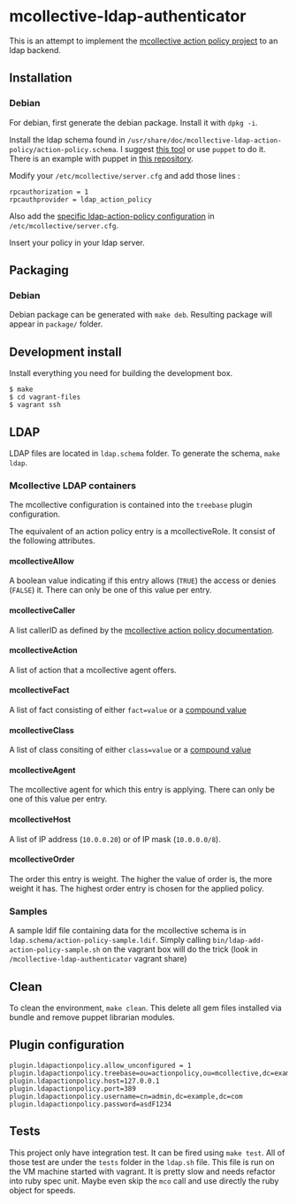 # mcollective-ldap-authenticator

This is an attempt to implement the [mcollective action policy project](https://github.com/puppetlabs/mcollective-actionpolicy-auth) to an ldap backend.

## Installation

### Debian

For debian, first generate the debian package. Install it with `dpkg -i`. 

Install the ldap schema found in `/usr/share/doc/mcollective-ldap-action-policy/action-policy.schema`. I suggest [this tool](https://gist.github.com/jaseg/8577024) or use `puppet` to do it. There is an example with puppet in [this repository](https://github.com/nvanheuverzwijn/mcollective-ldap-authenticator/blob/master/puppet-files/manifests/default.pp#L17). 

Modify your `/etc/mcollective/server.cfg` and add those lines :

```
rpcauthorization = 1
rpcauthprovider = ldap_action_policy
```

Also add the [specific ldap-action-policy configuration](#plugin-configuration) in `/etc/mcollective/server.cfg`.

Insert your policy in your ldap server.

## Packaging

### Debian

Debian package can be generated with `make deb`. Resulting package will appear in `package/` folder.

## Development install

Install everything you need for building the development box.
```
$ make
$ cd vagrant-files
$ vagrant ssh
```

## LDAP

LDAP files are located in `ldap.schema` folder. To generate the schema, `make ldap`.

### Mcollective LDAP containers

The mcollective configuration is contained into the `treebase` plugin configuration.

The equivalent of an action policy entry is a mcollectiveRole. It consist of the following attributes.

#### mcollectiveAllow

A boolean value indicating if this entry allows (`TRUE`) the access or denies (`FALSE`) it. There can only be one of this value per entry.

#### mcollectiveCaller

A list callerID as defined by the [mcollective action policy documentation](https://github.com/puppetlabs/mcollective-actionpolicy-auth#caller-id).

#### mcollectiveAction

A list of action that a mcollective agent offers.

#### mcollectiveFact

A list of fact consisting of either `fact=value` or a [compound value](https://docs.puppet.com/mcollective/reference/basic/basic_cli_usage.html#complex-compound-or-select-queries)

#### mcollectiveClass

A list of class consiting of either `class=value` or a [compound value](https://docs.puppet.com/mcollective/reference/basic/basic_cli_usage.html#complex-compound-or-select-queries)

#### mcollectiveAgent

The mcollective agent for which this entry is applying. There can only be one of this value per entry.

#### mcollectiveHost

A list of IP address (`10.0.0.20`) or of IP mask (`10.0.0.0/8`).

#### mcollectiveOrder

The order this entry is weight. The higher the value of order is, the more weight it has. The highest order entry is chosen for the applied policy.

### Samples

A sample ldif file containing data for the mcollective schema is in `ldap.schema/action-policy-sample.ldif`. Simply calling `bin/ldap-add-action-policy-sample.sh` on the vagrant box will do the trick (look in `/mcollective-ldap-authenticator` vagrant share)

## Clean

To clean the environment, `make clean`. This delete all gem files installed via bundle and remove puppet librarian modules.

## Plugin configuration

```
plugin.ldapactionpolicy.allow_unconfigured = 1
plugin.ldapactionpolicy.treebase=ou=actionpolicy,ou=mcollective,dc=example,dc=com
plugin.ldapactionpolicy.host=127.0.0.1
plugin.ldapactionpolicy.port=389
plugin.ldapactionpolicy.username=cn=admin,dc=example,dc=com
plugin.ldapactionpolicy.password=asdF1234
```

## Tests

This project only have integration test. It can be fired using `make test`. All of those test are under the `tests` folder in the `ldap.sh` file. This file is run on the VM machine started with vagrant. It is pretty slow and needs refactor into ruby spec unit. Maybe even skip the `mco` call and use directly the ruby object for speeds.
